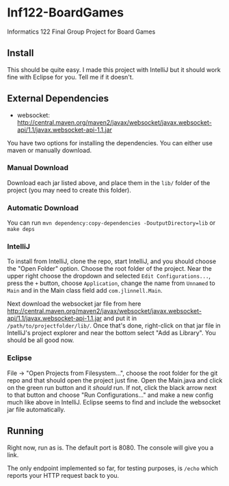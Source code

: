 # Inf122-BoardGames
Informatics 122 Final Group Project for Board Games

## Install
This should be quite easy. I made this project with IntelliJ but it should work fine with Eclipse for you. Tell me if it doesn't.

## External Dependencies

* websocket: http://central.maven.org/maven2/javax/websocket/javax.websocket-api/1.1/javax.websocket-api-1.1.jar

You have two options for installing the dependencies. You can either use maven or manually download.

### Manual Download

Download each jar listed above, and place them in the `lib/` folder of the project (you may need to create this folder).

### Automatic Download

You can run `mvn dependency:copy-dependencies -DoutputDirectory=lib` or `make deps`

### IntelliJ
To install from IntelliJ, clone the repo, start IntelliJ, and you should choose the "Open Folder" option. Choose the root folder of the project. Near the upper right choose the dropdown and selected `Edit Configurations...`, press the `+` button, choose `Application`, change the name from `Unnamed` to `Main` and in the Main class field add `com.jlinnell.Main`.

Next download the websocket jar file from here http://central.maven.org/maven2/javax/websocket/javax.websocket-api/1.1/javax.websocket-api-1.1.jar and put it in `/path/to/projectfolder/lib/`. Once that's done, right-click on that jar file in IntelliJ's project explorer and near the bottom select "Add as Library". You should be all good now.

### Eclipse
File -> "Open Projects from Filesystem...", choose the root folder for the git repo and that should open the project just fine. Open the Main.java and click on the green run button and it _should_ run. If not, click the black arrow next to that button and choose "Run Configurations..." and make a new config much like above in IntelliJ. Eclipse seems to find and include the websocket jar file automatically.

## Running
Right now, run as is. The default port is 8080. The console will give you a link.

The only endpoint implemented so far, for testing purposes, is `/echo` which reports your HTTP request back to you.
